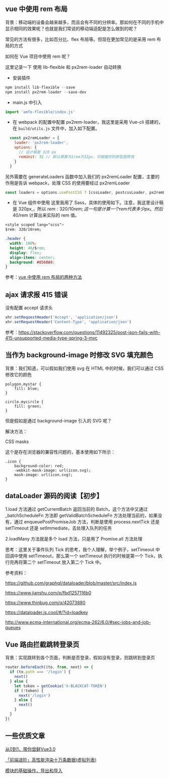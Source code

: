 ## vue 中使用 rem 布局

背景：移动端的设备会越来越多，而且会有不同的分辨率。那如何在不同的手机中显示相同的效果呢？也就是我们常说的移动端适配是怎么做到的呢？

常见的方法有很多，比如百分比、flex 布局等。但现在更加常见的是采用 rem 布局的方式

如何在 Vue 项目中使用 rem 呢？

这里记录一下 使用 lib-flexible 和 px2rem-loader 自动转换

- 安装插件

```js
npm install lib-flexible --save
npm install px2rem-loader --save-dev
```

- main.js 中引入

```js
import 'amfe-flexible/index.js'
```

- 在 webpack 的配置中配置 px2rem-loader，我这里是采用 Vue-cli 搭建的，在 `build/utils.js` 文件中，加入如下配置。

```js
  const px2remLoader = {
    loader: 'px2rem-loader',
    options: {
      // 设计稿是 320 px
      remUnit: 32 // 默认换算为1rem为32px，可根据你的原型图修改
    }
  }
```

另外需要在 generateLoaders 函数中加入我们的 px2remLoader 配置，主要的作用是告诉 webpack，处理 CSS 的使用要经过 px2remLoader 

```js
const loaders = options.usePostCSS ? [cssLoader, postcssLoader, px2remLoader] : [cssLoader, px2remLoader]
```

- 在 Vue 组件中使用
这里我用了 Sass，具体的使用如下。注意，我这里设计稿是 320px,，所以 $rem: 320/10rem; 这一句是计算一个 rem 代表多少 px。然后 40/$rem 计算出来实际的 rem 值。

```css
<style scoped lang="scss">
$rem: 320/10rem;

.header {
  width: 100%;
  height: 40/$rem;
  display: flex;
  align-items: center;
  background: #8560A9;
}
```


参考：[vue 中使用 rem 布局的两种方法](https://blog.csdn.net/Robin_star_/article/details/86638138)

## ajax 请求报 415 错误

没有配置 accept 请求头

```js
xhr.setRequestHeader('Accept', 'application/json')
xhr.setRequestHeader('Content-Type', 'application/json')
```

参考：https://stackoverflow.com/questions/11492325/post-json-fails-with-415-unsupported-media-type-spring-3-mvc

## 当作为 background-image 时修改 SVG 填充颜色

背景：我们知道，可以假如我们使用 svg 在 HTML 中的时候，我们可以通过 CSS 修改它的颜色

```
polygon.mystar {
    fill: blue;
}​

circle.mycircle {
    fill: green;
}
```

但是假如是通过 background-image 引入的 SVG 呢？

解决方法：

CSS masks

这个是存在浏览器的兼容性问题的，基本使用如下所示：

```
.icon {
    background-color: red;
    -webkit-mask-image: url(icon.svg);
    mask-image: url(icon.svg);
}
```



## dataLoader 源码的阅读【初步】
1.load 方法通过 getCurrentBatch 返回当前的 Batch，这个方法中又通过 _batchScheduleFn 方法即  getValidBatchScheduleFn 方法处理当前的，如果没有，通过 enqueuePostPromiseJob 方法，判断是使用 process.nextTick 还是 setTimeout 还是 setImmediate，去处理入队列的任务

2.loadMany 方法就是多个 load 方法，只是用了 Promise.all 方法处理

思考：这里关于事件队列 Tick 的思考，我个人理解，举个例子，setTimeout 中回调中使用 setTimeout，那么第一个 setTimeout 执行的时候是第一个 Tick，执行完再将第二个 setTimeout 放入第二个 Tick 中。

参考资料：

https://github.com/graphql/dataloader/blob/master/src/index.js

https://www.jianshu.com/p/fbd1257116b0

https://www.thinbug.com/q/42073880

https://dataloader.js.cool/#/?id=loadkey

http://www.ecma-international.org/ecma-262/6.0/#sec-jobs-and-job-queues


## Vue 路由拦截跳转登录页

背景：实现跳转到各个页面，判断是否登录，假如没有登录，则跳转到登录页

```js
router.beforeEach((to, from, next) => {
  if (to.path === '/login') {
    next()
  } else {
    let token = getCookie('X-BLACKCAT-TOKEN')
    if (!token) {
      next('/login')
    } else {
      next()
    }
  }
})
```


## 一些优质文章

[从0到1，带你尝鲜Vue3.0](https://mp.weixin.qq.com/s/JOxouBFMwGnJCJ1mWYcGBQ)

[「前端进阶」高性能渲染十万条数据(虚拟列表)](https://juejin.im/post/5db684ddf265da4d495c40e5)

[模块的基础操作，导出和导入](https://juejin.im/post/5b2b2d8de51d4558ba1a64e0)



